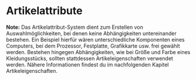 # Artikelattribute 

**Note:** Das Artikelattribut-System dient zum Erstellen von Auswahlmöglichkeiten, bei denen keine Abhängigkeiten untereinander bestehen. Ein Beispiel hierfür wären unterschiedliche Komponenten eines Computers, bei dem Prozessor, Festplatte, Grafikkarte usw. frei gewählt werden. Bestehen hingegen Abhängigkeiten, wie bei Größe und Farbe eines Kleidungsstücks, sollten stattdessen Artikeleigenschaften verwendet werden. Nähere Informationen findest du im nachfolgenden Kapitel Artikeleigenschaften.

  

  

  




